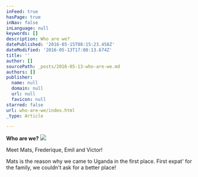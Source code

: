 ```yaml
---
inFeed: true
hasPage: true
inNav: false
inLanguage: null
keywords: []
description: Who are we?
datePublished: '2016-05-15T08:15:23.458Z'
dateModified: '2016-05-13T17:08:13.674Z'
title: ''
author: []
sourcePath: _posts/2016-05-13-who-are-we.md
authors: []
publisher:
  name: null
  domain: null
  url: null
  favicon: null
starred: false
url: who-are-we/index.html
_type: Article

---
```

**Who are we?**
![](https://the-grid-user-content.s3-us-west-2.amazonaws.com/f7869b5d-d8eb-4846-9c6c-83c7deb0b218.jpg)

Meet Mats, Frederique, Emil and Victor! 

Mats is the reason why we came to Uganda in the first place. First expat' for the family, we couldn't ask for a better place!